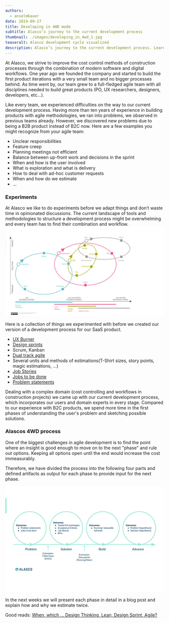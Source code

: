 ```yaml
---
authors:
  - anselmbauer
date: 2019-09-27
title: Developing in 4WD mode
subtitle: Alasco’s journey to the current development process
thumbnail: ./images/developing_in_4wd_1.jpg
teaseralt: Alasco development cycle visualized
description: Alasco’s journey to the current development process. Learn about the problems we had with agile methodologies and how we fixed them.
---
```


At Alasco, we strive to improve the cost control methods of construction processes through the combination of modern software and digital workflows.
One year ago we founded the company and started to build the first product iterations with a very small team and no bigger processes behind. As time went by, our team grew to a full-fledged agile team with all disciplines needed to build great products (PO, UX researchers, designers, developers, etc…).

Like every team, we experienced difficulties on the way to our current development process. Having more than ten years of experience in building products with agile methodologies, we ran into problems, we observed in previous teams already. However, we discovered new problems due to being a B2B product instead of B2C now.
Here are a few examples you might recognize from your agile team:

- Unclear responsibilities
- Feature creep
- Planning meetings not efficient
- Balance between up-front work and decisions in the sprint
- When and how is the user involved
- What is exploration and what is delivery
- How to deal with ad-hoc customer requests
- When and how do we estimate
- ...

### Experiments

At Alasco we like to do experiments before we adapt things and don’t waste time in opinionated discussions. The current landscape of tools and methodologies to structure a development process might be overwhelming and every team has to find their combination and workflow.
![The innovation spectrum of methodologies](./images/innovation_spectrum.jpg "Comparison of tools and methodologies to structure a development process")

Here is a collection of things we experimented with before we created our version of a development process for our SaaS product.

- [UX Burner](https://medium.com/ux-burner)
- [Design sprints](https://www.gv.com/sprint/)
- Scrum, Kanban
- [Dual track agile](https://www.jpattonassociates.com/dual-track-development/)
- Several units and methods of estimations(T-Shirt sizes, story points, magic estimations, ...)
- [Job Stories](https://jtbd.info/replacing-the-user-story-with-the-job-story-af7cdee10c27)
- [Jobs to be done](https://jtbd.info/)
- [Problem statements](https://en.wikipedia.org/wiki/Problem_statement)

Dealing with a complex domain (cost controlling and workflows in construction projects) we came up with our current development process, which incorporates our users and domain experts in every stage. Compared to our experience with B2C products, we spend more time in the first phases of understanding the user's problem and sketching possible solutions.

### Alascos 4WD process

One of the biggest challenges in agile development is to find the point where an insight is good enough to move on to the next "phase" and rule out options. Keeping all options open until the end would increase the cost immeasurably.

Therefore, we have divided the process into the following four parts and defined artifacts as output for each phase to provide input for the next phase.

![Alasco's development process](./images/developing_in_4wd.jpg "Alasco development cycle visualized")

In the next weeks we will present each phase in detail in a blog post and explain how and why we estimate twice.

Good reads:
[When, which … Design Thinking, Lean, Design Sprint, Agile?](https://medium.com/@geertwlclaes/when-which-design-thinking-lean-design-sprint-agile-a4614fa778b9)
